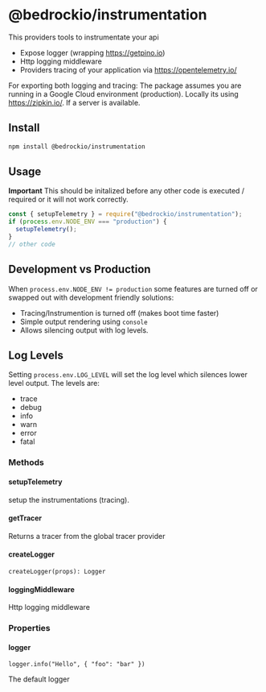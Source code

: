 # @bedrockio/instrumentation

This providers tools to instrumentate your api

- Expose logger (wrapping https://getpino.io)
- Http logging middleware
- Providers tracing of your application via https://opentelemetry.io/

For exporting both logging and tracing:
The package assumes you are running in a Google Cloud environment (production).
Locally its using https://zipkin.io/. If a server is available.

## Install

```bash
npm install @bedrockio/instrumentation
```

## Usage

**Important** This should be initalized before any other code is executed / required or it will not work correctly.

```javascript
const { setupTelemetry } = require("@bedrockio/instrumentation");
if (process.env.NODE_ENV === "production") {
  setupTelemetry();
}
// other code
```

## Development vs Production

When `process.env.NODE_ENV != production` some features are turned off or swapped out with development friendly solutions:

- Tracing/Instrumention is turned off (makes boot time faster)
- Simple output rendering using `console`
- Allows silencing output with log levels.

## Log Levels

Setting `process.env.LOG_LEVEL` will set the log level which silences lower level output. The levels are:

- trace
- debug
- info
- warn
- error
- fatal

### Methods

#### setupTelemetry

setup the instrumentations (tracing).

#### getTracer

Returns a tracer from the global tracer provider

#### createLogger

```
createLogger(props): Logger
```

#### loggingMiddleware

Http logging middleware

### Properties

#### logger

```
logger.info("Hello", { "foo": "bar" })
```

The default logger
